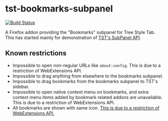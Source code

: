 # tst-bookmarks-subpanel

[![Build Status](https://travis-ci.org/piroor/tst-bookmarks-subpanel.svg?branch=master)](https://travis-ci.org/piroor/tst-bookmarks-subpanel)

A Firefox addon providing the "Bookmarks" subpanel for Tree Style Tab.
This has started mainly for demonstration of [TST's SubPanel API](https://github.com/piroor/treestyletab/wiki/SubPanel-API).

## Known restrictions

* Impossible to open non-regular URLs like `about:config`. This is due to a restriction of WebExtensions API.
* Impossible to drag anything from elsewhere to the bookmarks subpanel.
* Impossible to drag bookmarks from the bookmarks subpanel to TST's sidebar.
* Impossible to open native context menu on bookmarks, and extra context menu items added by bookmark related addons are unavailable. This is due to a restriction of WebExtensions API.
* All bookmarks are shown with same icon. [This is due to a restriction of WebExtensions API.](https://bugzilla.mozilla.org/show_bug.cgi?id=1315616 "Bug 1315616 - Give extensions access to cached favicon URLs")
